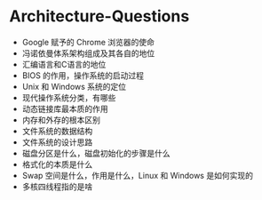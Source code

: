# Architecture-Questions

* Google 赋予的 Chrome 浏览器的使命
* 冯诺依曼体系架构组成及其各自的地位
* 汇编语言和C语言的地位
* BIOS 的作用，操作系统的启动过程
* Unix 和 Windows 系统的定位
* 现代操作系统分类，有哪些
* 动态链接库最本质的作用
* 内存和外存的根本区别
* 文件系统的数据结构
* 文件系统的设计思路
* 磁盘分区是什么，磁盘初始化的步骤是什么
* 格式化的本质是什么
* Swap 空间是什么，作用是什么，Linux 和 Windows 是如何实现的
* 多核四线程指的是啥
